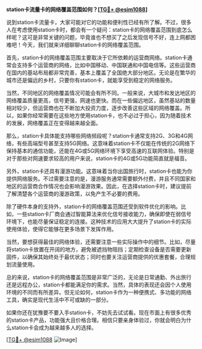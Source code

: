 **station卡流量卡的网络覆盖范围如何？[[TG💪+ @esim1088](https://t.me/s/esim1088)]**

说到station卡流量卡，大家可能对它的功能和便利性已经有所了解。不过，很多人在考虑使用station卡时，都会有一个疑问：station卡的网络覆盖范围到底怎么样呢？这可是非常关键的问题，毕竟谁也不想买了之后发现信号不好，连上网都困难吧！今天，我们就来详细聊聊station卡的网络覆盖范围。

首先，station卡的网络覆盖范围主要取决于它所依赖的运营商网络。station卡通常会支持多个运营商的网络，比如中国移动、中国联通和中国电信等。这些运营商在国内的基站布局都非常完善，基本上覆盖了全国绝大部分地区。无论是在繁华的城市还是偏远的乡村，只要你有station卡，就能享受到稳定的网络服务。

当然，不同地区的网络覆盖情况可能会有所不同。一般来说，大城市和发达地区的网络覆盖质量更高，信号更强，网速也更快。而在一些偏远地区，虽然基站的数量相对较少，但运营商也在不断加大投资力度，逐步改善这些区域的网络覆盖。所以，如果你经常需要在这些地方使用station卡，也不必过于担心，因为随着技术的发展，网络覆盖正在变得越来越全面。

那么，station卡具体能支持哪些网络频段呢？station卡通常支持2G、3G和4G网络，有些高端型号甚至支持5G网络。这意味着station卡不仅能在传统的2G网络下保持基本的通信功能，还能在4G或5G网络环境下享受高速的互联网体验。特别是对于那些对网速要求较高的用户来说，station卡的4G或5G功能简直就是福音。

另外，station卡还具有漫游功能。这意味着当你出国旅行时，station卡也能为你提供网络服务。不过需要注意的是，漫游服务通常需要额外付费，并且不同国家和地区的运营商合作情况也会影响漫游效果。因此，在选择station卡时，建议提前了解清楚各个运营商的漫游政策，以免产生不必要的费用。

除了硬件本身的支持外，station卡的网络覆盖范围还受到软件优化的影响。比如，一些station卡厂商会通过智能算法来优化信号接收能力，确保即使在弱信号环境下，也能尽量保证稳定的连接。这种技术的应用大大提升了station卡的实际使用体验，使得它能够在更多场景下发挥作用。

当然，要想获得最佳的网络体验，还需要注意一些实际操作中的细节。比如，尽量将station卡放置在开阔的地方，避免被遮挡物阻挡；定期检查设备是否需要更新固件，以确保其始终处于最优状态；同时也要关注运营商提供的优惠套餐，合理规划流量使用。

总的来说，station卡的网络覆盖范围是非常广泛的，无论是日常通勤、外出旅行还是远程办公，station卡都能满足你的需求。当然，具体的表现还会因个人使用环境的不同而有所差异。但无论如何，station卡作为一种便携式、多功能的网络工具，确实是现代生活中不可或缺的一部分。

如果你还在犹豫要不要入手station卡，不妨先去试试看。现在市面上有很多优秀的station卡产品，功能强大且价格合理。相信只要亲身体验过，你就会明白为什么station卡会成为越来越多人的选择。

[[TG💪+ @esim1088](https://t.me/s/esim1088) ![Image](https://i.postimg.cc/4NQfJmqS/Snipaste-2025-05-13-00-14-12.png)]